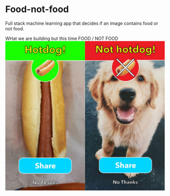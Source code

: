 # Food-not-food
Full stack machine learning app that decides if an image contains food or not food.

WHat we are building but this time FOOD / NOT FOOD
<img src="food-notfood.jpeg"/>
